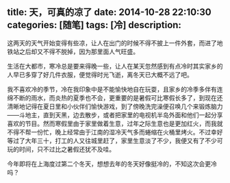 title: 天，可真的凉了
date: 2014-10-28 22:10:30
categories: [随笔]
tags: [冷]
description: 
---
这两天的天气开始变得有些凉，让人在出门的时候不得不披上一件外套，而进了地铁站之后却又不得不脱掉，因为那里面人气旺盛。

生活在大都市，寒冷总是要来得晚一些，让人在某天忽然感到有点冷时其实家乡的人早已多穿了好几件衣服，便觉得时光飞逝，离冬天已大概不远了吧。

我不喜欢冷的季节，冷在我印象中是不能愉快地自在玩耍，且家乡的冷季多伴有连绵不断的雨水，而炎热的夏季也不会，更重要的是暑假可比寒假长多了，到现在还清晰地记得在夏日里和小伙伴们愉快游戏，到了傍晚洗完澡便召唤几个来锻炼脑力——斗地主，直到天黑，边去散步，或者把家里的电视机半岛外面和他们一起分享喜欢的节目。然而寒假里由于家里做着生意，过年之际生意也是更加红火，而我就不得不帮一份忙，晚上经常由于江南的湿冷天气多而蜷缩在火桶里烤火。不过幸好等过了大年三十，打工的人又往城里赶了，家里生意淡了不少，我便又有了不少可玩的时间，只不过比之暑假还犹不及哇。

今年即将在上海度过第二个冬天，想想去年的冬天好像挺冷的，不知这次会更冷吗？
